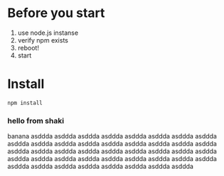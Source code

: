 # Before you start

1. use node.js instanse
2. verify npm exists
3. reboot!
4. start

# Install

```
npm install
```

### hello from shaki


banana
asddda
asddda
asddda
asddda
asddda
asddda
asddda
asddda
asddda
asddda
asddda
asddda
asddda
asddda
asddda
asddda
asddda
asddda
asddda
asddda
asddda
asddda
asddda
asddda
asddda
asddda
asddda
asddda
asddda
asddda
asddda
asddda
asddda
asddda
asddda
asddda
asddda
asddda
asddda
asddda
asddda
asddda
asddda
